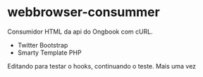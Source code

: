 # webbrowser-consummer
Consumidor HTML da api do Ongbook com cURL.

- Twitter Bootstrap
- Smarty Template PHP

Editando para testar o hooks, continuando o teste. Mais uma vez
